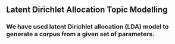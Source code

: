 ## Latent Dirichlet Allocation Topic Modelling 

### We have used latent Dirichlet allocation (LDA) model to generate a corpus from a given set of parameters.
